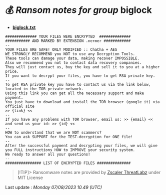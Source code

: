 # 💰 _Ransom notes for group_ biglock
* **[biglock.txt](https://ransomware.live/ransomware_notes/biglock/biglock.txt)**

```
############## YOUR FILES WERE ENCRYPTED  ##############
########### AND MARKED BY EXTENSION .nermer ############
--
YOUR FILES ARE SAFE! ONLY MODIFIED :: ChaCha + AES
WE STRONGLY RECOMMEND you NOT to use any Decryption Tools.
These tools can damage your data, making recover IMPOSSIBLE.
Also we recommend you not to contact data recovery companies.
They will just contact us, buy the key and sell it to you at a higher price.
If you want to decrypt your files, you have to get RSA private key.
--
To get RSA private key you have to contact us via the link below, located in the TOR private network.
Using this link you can get all the necessary support and make payment.
You just have to download and install the TOR browser (google it) via official site
>> {link} <<
--
If you have any problems with TOR browser, email us: >> {email} <<
and send us your id: >> {id} <<
--
HOW to understand that we are NOT scammers?
You can ask SUPPORT for the TEST-decryption for ONE file!
--
After the successful payment and decrypting your files, we will give
you FULL instructions HOW to IMPROVE your security system.
We ready to answer all your questions!
--
################ LIST OF ENCRYPTED FILES ###############

```


> [!TIP]> Ransomware notes are provided by [Zscaler ThreatLabz](https://github.com/threatlabz/ransomware_notes) under MIT License
> 




Last update : _Monday 07/08/2023 10.49 (UTC)_

